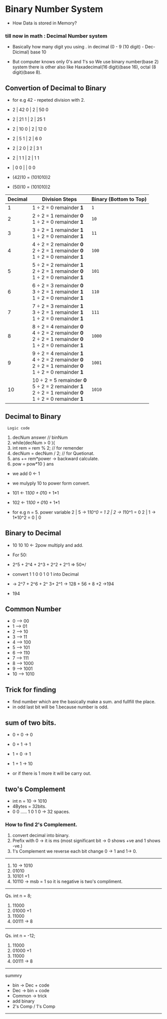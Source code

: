 # Binary Number System

- How Data is stored in Memory?

### till now in math : Decimal Number system
- Basically how many digit you using . in decimal (0 - 9 (10 digit) - Dec- Dicimal) base 10

- But computer knows only 0's and 1's so We use binary number(base 2) system there is other also like Haxadecimal(16 digit)(base 16), octal (8 digit)(base 8).



## Convertion of Decimal to Binary

- for e.g 42 - repeted division with 2.

- 2 | 42  0           |     2 | 50  0
- 2 | 21  1           |     2 | 25  1
- 2 | 10  0           |     2 | 12  0
- 2 | 5   1           |     2 | 6   0
- 2 | 2   0           |     2 | 3   1
- 2 | 1   1           |     2 | 1   1
-   | 0   0           |       | 0   0

- (42)10 = (101010)2
- (50)10 = (101010)2


| Decimal | Division Steps                                                                                                    | Binary (Bottom to Top) |
| ------- | ----------------------------------------------------------------------------------------------------------------- | ---------------------- |
| 1       | 1 ÷ 2 = 0 remainder **1**                                                                                         | `1`                    |
| 2       | 2 ÷ 2 = 1 remainder **0**<br>1 ÷ 2 = 0 remainder **1**                                                            | `10`                   |
| 3       | 3 ÷ 2 = 1 remainder **1**<br>1 ÷ 2 = 0 remainder **1**                                                            | `11`                   |
| 4       | 4 ÷ 2 = 2 remainder **0**<br>2 ÷ 2 = 1 remainder **0**<br>1 ÷ 2 = 0 remainder **1**                               | `100`                  |
| 5       | 5 ÷ 2 = 2 remainder **1**<br>2 ÷ 2 = 1 remainder **0**<br>1 ÷ 2 = 0 remainder **1**                               | `101`                  |
| 6       | 6 ÷ 2 = 3 remainder **0**<br>3 ÷ 2 = 1 remainder **1**<br>1 ÷ 2 = 0 remainder **1**                               | `110`                  |
| 7       | 7 ÷ 2 = 3 remainder **1**<br>3 ÷ 2 = 1 remainder **1**<br>1 ÷ 2 = 0 remainder **1**                               | `111`                  |
| 8       | 8 ÷ 2 = 4 remainder **0**<br>4 ÷ 2 = 2 remainder **0**<br>2 ÷ 2 = 1 remainder **0**<br>1 ÷ 2 = 0 remainder **1**  | `1000`                 |
| 9       | 9 ÷ 2 = 4 remainder **1**<br>4 ÷ 2 = 2 remainder **0**<br>2 ÷ 2 = 1 remainder **0**<br>1 ÷ 2 = 0 remainder **1**  | `1001`                 |
| 10      | 10 ÷ 2 = 5 remainder **0**<br>5 ÷ 2 = 2 remainder **1**<br>2 ÷ 2 = 1 remainder **0**<br>1 ÷ 2 = 0 remainder **1** | `1010`                 |



## Decimal to Binary
` Logic code`

1) decNum answer  // binNum
2) while(decNum > 0 ){
3) int rem = rem % 2;  // for remender
4) decNum = decNum / 2;   // for Quetionat.
5) ans += rem*power -> backward calculate. 
6) pow = pow*10
 } ans 

- we add  0 <- 1
- we mulyply 10 to power form convert. 
- 101  <- 1*100 + 0*10 + 1*1
- 102  <- 1*100 + 0*10 + 1*1

- for e.g n = 5. 
power variable
2  |  5     -> 1*10^0  = 1
2  |  2     -> 1*10^1  = 0
2  |  1     -> 1*10^2  = 0
   |  0   


## Binary to Decimal

- 10 10 10 <- 2pow multiply and add.


- For 50:
- 2^5 + 2^4 + 2^3 + 2^2 + 2^1 => 50*/

- convert 1 1 0 0 1 0 1 into Decimal
- -> 2^7 + 2^6 + 2^ 3+ 2^1  -> 128 + 56 + 8 +2 ->194
-  194

## Common Number

- 0 --> 00
- 1 --> 01
- 2 --> 10
- 3 --> 11
- 4 --> 100
- 5 --> 101
- 6 --> 110
- 7 --> 111
- 8 --> 1000
- 9 --> 1001
- 10 --> 1010

## Trick for finding 
- find number which are the basically make a sum. and fullfill the place.
- in odd last bit will be 1.because number is odd.

## sum of two bits.
-  0 + 0 -> 0
-  0 + 1 -> 1
-  1 + 0 -> 1
-  1 + 1 -> 10

- or if there is 1 more it will be carry out.

## two's Complement

- int n = 10 -> 1010
- 4Bytes = 32bits.
- 0 0 ..... 1 0 1 0 -> 32 spaces.

### How to find 2's Complement.

1) convert decimal into binary.
2) Prefix with 0 -> it is ms (most significant bit -> 0 shows +ve and 1 shows -ve.)
3) 1's Complement we reverse each bit change 0 -> 1 and 1-> 0.


---

1) 10 -> 1010
2) 01010
3) 10101 +1
4) 10110 -> msb = 1 so it is negative is two's compliment.


---

Qs. int n = 8;

1) 11000
2) 01000 +1
3) 11000
4) 00111 -> 8
---
Qs. int n = -12;

1) 11000
2) 01000 +1
3) 11000
4) 00111 -> 8
---

summry
- bin -> Dec + code
- Dec -> bin + code
- Common -> trick
- add binary
- 2's Comp / 1's Comp
---